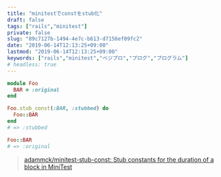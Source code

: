 ```yaml
---
title: "minitestでconstをstub化"
draft: false
tags: ["rails","minitest"]
private: false
slug: "89c7127b-1494-4e7c-b613-d7156ef09fc2"
date: "2019-06-14T12:13:25+09:00"
lastmod: "2019-06-14T12:13:25+09:00"
keywords: ["rails","minitest","ベジプロ","プログ","プログラム"]
# headless: true
---
```


```rb
module Foo
  BAR = :original
end

Foo.stub_const(:BAR, :stubbed) do
  Foo::BAR
end
# => :stubbed

Foo::BAR
# => :original
```

> [adammck/minitest-stub-const: Stub constants for the duration of a block in MiniTest](https://github.com/adammck/minitest-stub-const)
